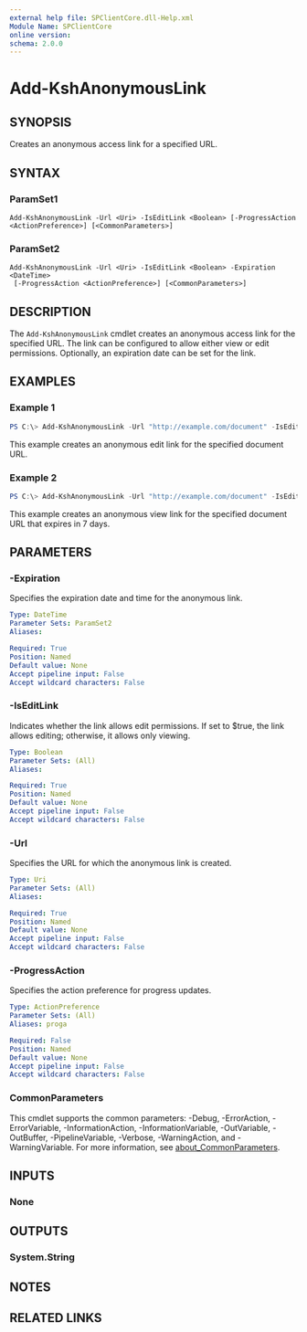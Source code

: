 ```yaml
---
external help file: SPClientCore.dll-Help.xml
Module Name: SPClientCore
online version:
schema: 2.0.0
---
```


# Add-KshAnonymousLink

## SYNOPSIS
Creates an anonymous access link for a specified URL.

## SYNTAX

### ParamSet1
```
Add-KshAnonymousLink -Url <Uri> -IsEditLink <Boolean> [-ProgressAction <ActionPreference>] [<CommonParameters>]
```

### ParamSet2
```
Add-KshAnonymousLink -Url <Uri> -IsEditLink <Boolean> -Expiration <DateTime>
 [-ProgressAction <ActionPreference>] [<CommonParameters>]
```

## DESCRIPTION
The `Add-KshAnonymousLink` cmdlet creates an anonymous access link for the specified URL. The link can be configured to allow either view or edit permissions. Optionally, an expiration date can be set for the link.

## EXAMPLES

### Example 1
```powershell
PS C:\> Add-KshAnonymousLink -Url "http://example.com/document" -IsEditLink $true
```

This example creates an anonymous edit link for the specified document URL.

### Example 2
```powershell
PS C:\> Add-KshAnonymousLink -Url "http://example.com/document" -IsEditLink $false -Expiration (Get-Date).AddDays(7)
```

This example creates an anonymous view link for the specified document URL that expires in 7 days.

## PARAMETERS

### -Expiration
Specifies the expiration date and time for the anonymous link.

```yaml
Type: DateTime
Parameter Sets: ParamSet2
Aliases:

Required: True
Position: Named
Default value: None
Accept pipeline input: False
Accept wildcard characters: False
```

### -IsEditLink
Indicates whether the link allows edit permissions. If set to $true, the link allows editing; otherwise, it allows only viewing.

```yaml
Type: Boolean
Parameter Sets: (All)
Aliases:

Required: True
Position: Named
Default value: None
Accept pipeline input: False
Accept wildcard characters: False
```

### -Url
Specifies the URL for which the anonymous link is created.

```yaml
Type: Uri
Parameter Sets: (All)
Aliases:

Required: True
Position: Named
Default value: None
Accept pipeline input: False
Accept wildcard characters: False
```

### -ProgressAction
Specifies the action preference for progress updates.

```yaml
Type: ActionPreference
Parameter Sets: (All)
Aliases: proga

Required: False
Position: Named
Default value: None
Accept pipeline input: False
Accept wildcard characters: False
```

### CommonParameters
This cmdlet supports the common parameters: -Debug, -ErrorAction, -ErrorVariable, -InformationAction, -InformationVariable, -OutVariable, -OutBuffer, -PipelineVariable, -Verbose, -WarningAction, and -WarningVariable. For more information, see [about_CommonParameters](http://go.microsoft.com/fwlink/?LinkID=113216).

## INPUTS

### None
## OUTPUTS

### System.String
## NOTES

## RELATED LINKS

